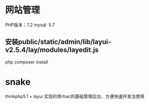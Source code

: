 # 网站管理

PHP版本：7.2
mysql: 5.7

## 安装public/static/admin/lib/layui-v2.5.4/lay/modules/layedit.js

php composer install

# snake
thinkphp5.1 + layui 实现的带rbac的基础管理后台，方便快速开发法使用